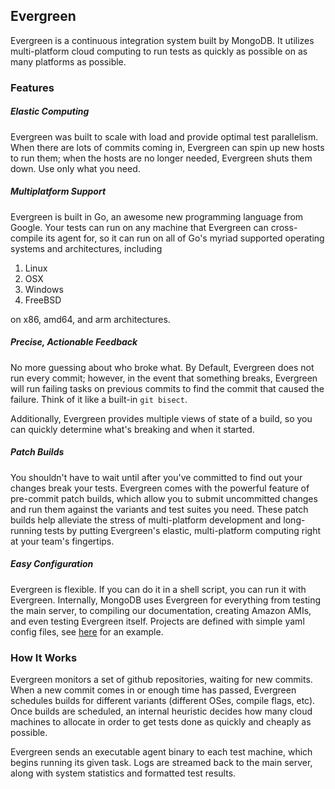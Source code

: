 ## Evergreen
Evergreen is a continuous integration system built by MongoDB.
It utilizes multi-platform cloud computing to run tests as quickly as possible on as many platforms as possible.

### Features
##### Elastic Computing
Evergreen was built to scale with load and provide optimal test parallelism.
When there are lots of commits coming in, Evergreen can spin up new hosts to run them; when the hosts are no longer needed, Evergreen shuts them down.
Use only what you need.

##### Multiplatform Support
Evergreen is built in Go, an awesome new programming language from Google.
Your tests can run on any machine that Evergreen can cross-compile its agent for, so it can run on all of Go's myriad supported operating systems and architectures, including
 1. Linux
 2. OSX
 3. Windows
 4. FreeBSD

on x86, amd64, and arm architectures.

##### Precise, Actionable Feedback
No more guessing about who broke what.
By Default, Evergreen does not run every commit; however, in the event that something breaks, Evergreen will run failing tasks on previous commits to find the commit that caused the failure.
Think of it like a built-in `git bisect`.

Additionally, Evergreen provides multiple views of state of a build, so you can quickly determine what's breaking and when it started.

##### Patch Builds
You shouldn't have to wait until after you've committed to find out your changes break your tests.
Evergreen comes with the powerful feature of pre-commit patch builds, which allow you to submit uncommitted changes and run them against the variants and test suites you need.
These patch builds help alleviate the stress of multi-platform development and long-running tests by putting Evergreen's elastic, multi-platform computing right at your team's fingertips.

##### Easy Configuration
Evergreen is flexible.
If you can do it in a shell script, you can run it with Evergreen.
Internally, MongoDB uses Evergreen for everything from testing the main server, to compiling our documentation, creating Amazon AMIs, and even testing Evergreen itself.
Projects are defined with simple yaml config files, see [here](https://github.com/evergreen-ci/sample/blob/master/evergreen.yml) for an example.

### How It Works
Evergreen monitors a set of github repositories, waiting for new commits.
When a new commit comes in or enough time has passed, Evergreen schedules builds for different variants (different OSes, compile flags, etc).
Once builds are scheduled, an internal heuristic decides how many cloud machines to allocate in order to get tests done as quickly and cheaply as possible.

Evergreen sends an executable agent binary to each test machine, which begins running its given task.
Logs are streamed back to the main server, along with system statistics and formatted test results.
